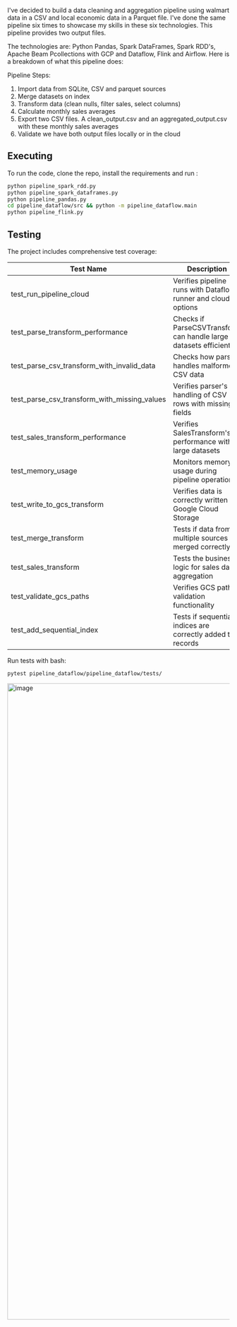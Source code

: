 I've decided to build a data cleaning and aggregation pipeline using walmart data in a CSV and local economic data in a Parquet file. I've done the same pipeline six times to showcase my skills in these six technologies. This pipeline provides two output files.

The technologies are: Python Pandas, Spark DataFrames, Spark RDD's, Apache Beam Pcollections with GCP and Dataflow, Flink and Airflow. Here is a breakdown of what this pipeline does:


Pipeline Steps:
1. Import data from SQLite, CSV and parquet sources
2. Merge datasets on index
3. Transform data (clean nulls, filter sales, select columns)
4. Calculate monthly sales averages
5. Export two CSV files. A clean_output.csv and an aggregated_output.csv with these monthly sales averages
6. Validate we have both output files locally or in the cloud

## Executing

To run the code, clone the repo, install the requirements and run : 

```sh
python pipeline_spark_rdd.py
python pipeline_spark_dataframes.py
python pipeline_pandas.py
cd pipeline_dataflow/src && python -m pipeline_dataflow.main
python pipeline_flink.py
```

## Testing

The project includes comprehensive test coverage:


| Test Name | Description |
|-----------|-------------|
| test_run_pipeline_cloud | Verifies pipeline runs with Dataflow runner and cloud options |
| test_parse_transform_performance | Checks if ParseCSVTransform can handle large datasets efficiently |
| test_parse_csv_transform_with_invalid_data | Checks how parser handles malformed CSV data |
| test_parse_csv_transform_with_missing_values | Verifies parser's handling of CSV rows with missing fields |
| test_sales_transform_performance | Verifies SalesTransform's performance with large datasets |
| test_memory_usage | Monitors memory usage during pipeline operations |
| test_write_to_gcs_transform | Verifies data is correctly written to Google Cloud Storage |
| test_merge_transform | Tests if data from multiple sources is merged correctly |
| test_sales_transform | Tests the business logic for sales data aggregation |
| test_validate_gcs_paths | Verifies GCS path validation functionality |
| test_add_sequential_index | Tests if sequential indices are correctly added to records |

Run tests with bash:
```sh
pytest pipeline_dataflow/pipeline_dataflow/tests/
```

<img width="1440" alt="image" src="https://github.com/user-attachments/assets/381b4b25-d613-4ca8-9504-9304f3113707" />




